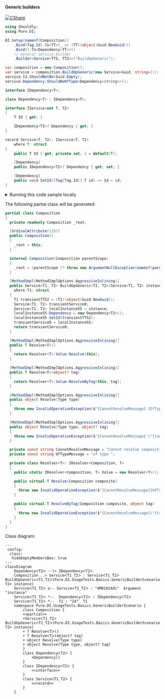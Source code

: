 #### Generic builders

[![CSharp](https://img.shields.io/badge/C%23-code-blue.svg)](../tests/Pure.DI.UsageTests/Generics/GenericBuilderScenario.cs)


```c#
using Shouldly;
using Pure.DI;

DI.Setup(nameof(Composition))
    .Bind(Tag.Id).To<TT>(_ => (TT)(object)Guid.NewGuid())
    .Bind().To<Dependency<TT>>()
    // Generic service builder
    .Builder<Service<TTS, TT2>>("BuildUpGeneric");

var composition = new Composition();
var service = composition.BuildUpGeneric(new Service<Guid, string>());
service.Id.ShouldNotBe(Guid.Empty);
service.Dependency.ShouldBeOfType<Dependency<string>>();

interface IDependency<T>;

class Dependency<T> : IDependency<T>;

interface IService<out T, T2>
{
    T Id { get; }

    IDependency<T2>? Dependency { get; }
}

record Service<T, T2>: IService<T, T2>
    where T: struct
{
    public T Id { get; private set; } = default(T);

    [Dependency]
    public IDependency<T2>? Dependency { get; set; }

    [Dependency]
    public void SetId([Tag(Tag.Id)] T id) => Id = id;
}
```

<details>
<summary>Running this code sample locally</summary>

- Make sure you have the [.NET SDK 9.0](https://dotnet.microsoft.com/en-us/download/dotnet/9.0) or later is installed
```bash
dotnet --list-sdk
```
- Create a net9.0 (or later) console application
```bash
dotnet new console -n Sample
```
- Add references to NuGet packages
  - [Pure.DI](https://www.nuget.org/packages/Pure.DI)
  - [Shouldly](https://www.nuget.org/packages/Shouldly)
```bash
dotnet add package Pure.DI
dotnet add package Shouldly
```
- Copy the example code into the _Program.cs_ file

You are ready to run the example 🚀
```bash
dotnet run
```

</details>

The following partial class will be generated:

```c#
partial class Composition
{
  private readonly Composition _root;

  [OrdinalAttribute(128)]
  public Composition()
  {
    _root = this;
  }

  internal Composition(Composition parentScope)
  {
    _root = (parentScope ?? throw new ArgumentNullException(nameof(parentScope)))._root;
  }

  [MethodImpl(MethodImplOptions.AggressiveInlining)]
  public Service<T1, T2> BuildUpGeneric<T1, T2>(Service<T1, T2> instance)
    where T1: struct
  {
    T1 transientTTS2 = (T1)(object)Guid.NewGuid();
    Service<T1, T2> transientService0;
    Service<T1, T2> localInstance55 = instance;
    localInstance55.Dependency = new Dependency<T2>();
    localInstance55.SetId(transientTTS2);
    transientService0 = localInstance55;
    return transientService0;
  }

  [MethodImpl(MethodImplOptions.AggressiveInlining)]
  public T Resolve<T>()
  {
    return Resolver<T>.Value.Resolve(this);
  }

  [MethodImpl(MethodImplOptions.AggressiveInlining)]
  public T Resolve<T>(object? tag)
  {
    return Resolver<T>.Value.ResolveByTag(this, tag);
  }

  [MethodImpl(MethodImplOptions.AggressiveInlining)]
  public object Resolve(Type type)
  {
    throw new InvalidOperationException($"{CannotResolveMessage} {OfTypeMessage} {type}.");
  }

  [MethodImpl(MethodImplOptions.AggressiveInlining)]
  public object Resolve(Type type, object? tag)
  {
    throw new InvalidOperationException($"{CannotResolveMessage} \"{tag}\" {OfTypeMessage} {type}.");
  }

  private const string CannotResolveMessage = "Cannot resolve composition root ";
  private const string OfTypeMessage = "of type ";

  private class Resolver<T>: IResolver<Composition, T>
  {
    public static IResolver<Composition, T> Value = new Resolver<T>();

    public virtual T Resolve(Composition composite)
    {
      throw new InvalidOperationException($"{CannotResolveMessage}{OfTypeMessage}{typeof(T)}.");
    }

    public virtual T ResolveByTag(Composition composite, object tag)
    {
      throw new InvalidOperationException($"{CannotResolveMessage}\"{tag}\" {OfTypeMessage}{typeof(T)}.");
    }
  }
}
```

Class diagram:

```mermaid
---
 config:
  class:
   hideEmptyMembersBox: true
---
classDiagram
	DependencyᐸT2ᐳ --|> IDependencyᐸT2ᐳ
	Composition ..> ServiceᐸT1ˏT2ᐳ : ServiceᐸT1ˏT2ᐳ BuildUpGenericᐸT1ˏT2ᐳ(Pure.DI.UsageTests.Basics.GenericBuilderScenario.Service<T1, T2> instance)
	ServiceᐸT1ˏT2ᐳ o-- ServiceᐸT1ˏT2ᐳ : "4M01D24di"  Argument "instance"
	ServiceᐸT1ˏT2ᐳ *--  DependencyᐸT2ᐳ : IDependencyᐸT2ᐳ
	ServiceᐸT1ˏT2ᐳ *--  T1 : "Id"  T1
	namespace Pure.DI.UsageTests.Basics.GenericBuilderScenario {
		class Composition {
		<<partial>>
		+ServiceᐸT1ˏT2ᐳ BuildUpGenericᐸT1ˏT2ᐳ(Pure.DI.UsageTests.Basics.GenericBuilderScenario.Service<T1, T2> instance)
		+ T ResolveᐸTᐳ()
		+ T ResolveᐸTᐳ(object? tag)
		+ object Resolve(Type type)
		+ object Resolve(Type type, object? tag)
		}
		class DependencyᐸT2ᐳ {
			+Dependency()
		}
		class IDependencyᐸT2ᐳ {
			<<interface>>
		}
		class ServiceᐸT1ˏT2ᐳ {
			<<record>>
		}
	}
```

